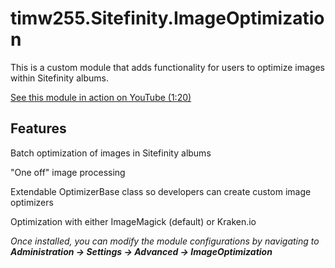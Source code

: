 # timw255.Sitefinity.ImageOptimization

This is a custom module that adds functionality for users to optimize images within Sitefinity albums.

[See this module in action on YouTube (1:20)](https://www.youtube.com/watch?v=jG3Vy_I58bs)

## Features

Batch optimization of images in Sitefinity albums

"One off" image processing

Extendable OptimizerBase class so developers can create custom image optimizers

Optimization with either ImageMagick (default) or Kraken.io

*Once installed, you can modify the module configurations by navigating to **Administration -> Settings -> Advanced -> ImageOptimization***